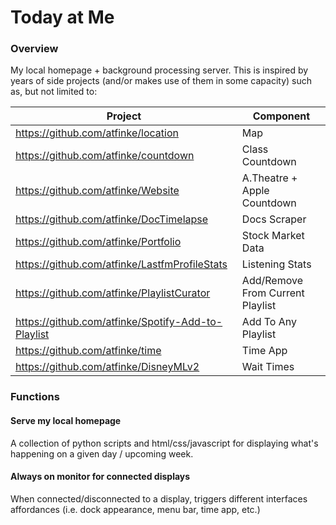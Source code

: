 # Today at Me

### Overview

My local homepage + background processing server. This is inspired by years of side projects (and/or makes use of them in some capacity) such as, but not limited to:

| Project  | Component |
| ------------- | ------------- |
| https://github.com/atfinke/location  | Map |
| https://github.com/atfinke/countdown  | Class Countdown  |
| https://github.com/atfinke/Website  | A.Theatre + Apple Countdown  |
| https://github.com/atfinke/DocTimelapse  | Docs Scraper  |
| https://github.com/atfinke/Portfolio  | Stock Market Data |
| https://github.com/atfinke/LastfmProfileStats  | Listening Stats  |
| https://github.com/atfinke/PlaylistCurator  | Add/Remove From Current Playlist  |
| https://github.com/atfinke/Spotify-Add-to-Playlist  | Add To Any Playlist  |
| https://github.com/atfinke/time  | Time App  |
| https://github.com/atfinke/DisneyMLv2 | Wait Times |

### Functions
#### Serve my local homepage
A collection of python scripts and html/css/javascript for displaying what's happening on a given day / upcoming week.

#### Always on monitor for connected displays
When connected/disconnected to a display, triggers different interfaces affordances (i.e. dock appearance, menu bar, time app, etc.)
